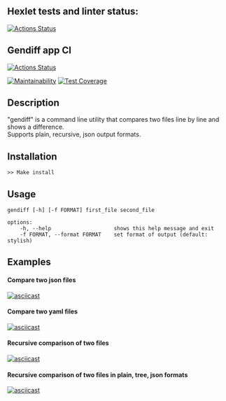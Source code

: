 ## Hexlet tests and linter status:
[![Actions Status](https://github.com/YU-K/python-project-50/actions/workflows/hexlet-check.yml/badge.svg)](https://github.com/YU-K/python-project-50/actions)

## Gendiff app CI
[![Actions Status](https://github.com/YU-K/python-project-50/actions/workflows/python-app.yml/badge.svg)](https://github.com/YU-K/python-project-50/actions)

[![Maintainability](https://api.codeclimate.com/v1/badges/68596315200ecc1958fc/maintainability)](https://codeclimate.com/github/YU-K/python-project-50/maintainability)   [![Test Coverage](https://api.codeclimate.com/v1/badges/68596315200ecc1958fc/test_coverage)](https://codeclimate.com/github/YU-K/python-project-50/test_coverage)

## Description

"gendiff" is a command line utility that compares two files line by line and shows a difference.\
Supports plain, recursive, json output formats. 

## Installation

```
>> Make install
```

## Usage

```
gendiff [-h] [-f FORMAT] first_file second_file

options:
    -h, --help                    shows this help message and exit
    -f FORMAT, --format FORMAT    set format of output (default: stylish)
```
## Examples


#### Compare two json files
[![asciicast](https://asciinema.org/a/opJlsgOBM8cwyZ2shqRLoZUmF.svg)](https://asciinema.org/a/opJlsgOBM8cwyZ2shqRLoZUmF)

#### Compare two yaml files
[![asciicast](https://asciinema.org/a/RmFZhdN7F2yZIJbI7dONUCDno.svg)](https://asciinema.org/a/RmFZhdN7F2yZIJbI7dONUCDno)

#### Recursive comparison of two files
[![asciicast](https://asciinema.org/a/QCkMH4AXCoXLj3BV1Xj3rYpPe.svg)](https://asciinema.org/a/QCkMH4AXCoXLj3BV1Xj3rYpPe)

#### Recursive comparison of two files in plain, tree, json formats
[![asciicast](https://asciinema.org/a/6CIWNmwwzmvBURqhFWL2UbD1d.svg)](https://asciinema.org/a/6CIWNmwwzmvBURqhFWL2UbD1d)